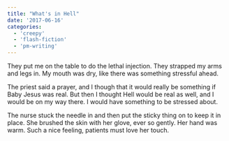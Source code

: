 ```yaml
---
title: "What's in Hell"
date: '2017-06-16'
categories:
  - 'creepy'
  - 'flash-fiction'
  - 'pm-writing'
---
```


They put me on the table to do the lethal injection. They strapped my arms and
legs in. My mouth was dry, like there was something stressful ahead.

The priest said a prayer, and I though that it would really be something if Baby
Jesus was real. But then I thought Hell would be real as well, and I would be on
my way there. I would have something to be stressed about.

The nurse stuck the needle in and then put the sticky thing on to keep it in
place. She brushed the skin with her glove, ever so gently. Her hand was warm.
Such a nice feeling, patients must love her touch.
